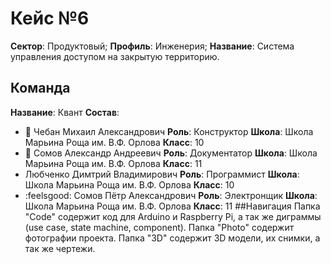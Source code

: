 # Кейс №6
**Сектор**: Продуктовый;
**Профиль**:  Инженерия;
**Название**: Система управления доступом на закрытую территорию.
## Команда
**Название**: Квант
**Состав**:
- :crown: Чебан Михаил Александрович
	**Роль**: Конструктор
	**Школа**: Школа Марьина Роща им. В.Ф. Орлова
	**Класс**: 10
- :space_invader: Сомов Александр Андреевич
	**Роль**: Документатор
	**Школа**: Школа Марьина Роща им. В.Ф. Орлова
	**Класс**: 11
- Любченко Димтрий Владимирович
	**Роль**: Программист
	**Школа**: Школа Марьина Роща им. В.Ф. Орлова
	**Класс**: 10
- :feelsgood: Сомов Пётр Александрович
	**Роль**: Электронщик
	**Школа**: Школа Марьина Роща им. В.Ф. Орлова
	**Класс**: 11
##Навигация
Папка "Code" содержит код для Arduino и Raspberry Pi, а так же диграммы (use case, state machine, component).
Папка "Photo" содержит фотографии проекта.
Папка "3D" содержит 3D модели, их снимки, а так же чертежи.